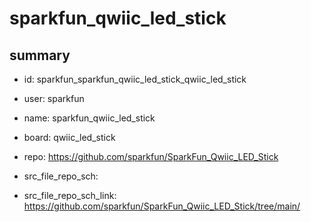 # sparkfun_qwiic_led_stick
 
## summary 
* id: sparkfun_sparkfun_qwiic_led_stick_qwiic_led_stick
* user: sparkfun
* name: sparkfun_qwiic_led_stick
* board: qwiic_led_stick
* repo: https://github.com/sparkfun/SparkFun_Qwiic_LED_Stick



* src_file_repo_sch: 
* src_file_repo_sch_link: https://github.com/sparkfun/SparkFun_Qwiic_LED_Stick/tree/main/






